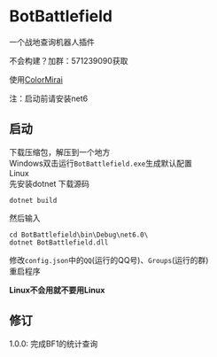 # BotBattlefield
一个战地查询机器人插件

不会构建？加群：571239090获取

使用[ColorMirai](https://github.com/Coloryr/ColorMirai)

注：启动前请安装net6

## 启动
下载压缩包，解压到一个地方  
Windows双击运行`BotBattlefield.exe`生成默认配置  
Linux  
先安装dotnet
下载源码
```
dotnet build
```
然后输入
```
cd BotBattlefield\bin\Debug\net6.0\
dotnet BotBattlefield.dll
```
修改`config.json`中的`QQ`(运行的QQ号)、`Groups`(运行的群)  
重启程序

**Linux不会用就不要用Linux**

## 修订
1.0.0: 完成BF1的统计查询
